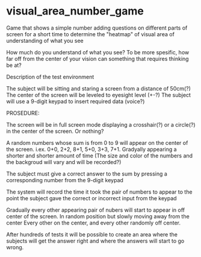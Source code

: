 # visual_area_number_game
Game that shows a simple number adding questions on different parts of screen for a short time to determine the "heatmap" of visual area of understanding of what you see


How much do you understand of what you see?
To be more spesific, how far off from the center of your vision can something that requires thinking be at?

Description of the test environment

The subject will be sitting and staring a screen from a distance of 50cm(?)
The center of the screen will be leveled to eyesight level (+-?)
The subject will use a 9-digit keypad to insert required data (voice?)

PROSEDURE:

The screen will be in full screen mode displaying a crosshair(?) or a circle(?) in the center of the screen. Or nothing?

A random numbers whose sum is from 0 to 9 will appear on the center of the screen. i.ex. 0+0, 2+2, 8+1, 5+0, 3+3, 7+1. Gradyally appearing a shorter and shorter amount of time
(The size and color of the numbers and the backgroud will vary and will be recorded?)

The subject must give a correct answer to the sum by pressing a corresponding number from the 9-digit keypad

The system will record the time it took the pair of numbers to appear to the point the subject gave the correct or incorrect input from the keypad

Gradually every other appearing pair of nubers will start to appear in off center of the screen. In random position but slowly moving away from the center
Every other on the center, and every other randomly off center.

After hundreds of tests it will be possible to create an area where the subjects will get the answer right and where the answers will start to go wrong.

